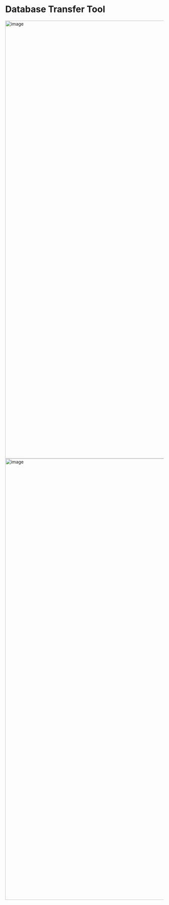 # Database Transfer Tool

<img width="1389" alt="image" src="https://user-images.githubusercontent.com/94338831/204076068-128980aa-0346-4ebb-91d6-abb07ba6c41b.png">
<img width="1400" alt="image" src="https://user-images.githubusercontent.com/94338831/204076105-cd469e5f-e7e4-457a-897d-a2e6c7e874d4.png">

